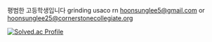 평범한 고등학생입니다
grinding usaco rn
hoonsunglee5@gmail.com or hoonsunglee25@cornerstonecollegiate.org

[![Solved.ac Profile](http://mazassumnida.wtf/api/v2/generate_badge?boj=hoonsunglee88)](https://solved.ac/hoonsunglee88/)



<!---
hoonsunglee/hoonsunglee is a ✨ special ✨ repository because its `README.md` (this file) appears on your GitHub profile.
You can click the Preview link to take a look at your changes.
--->
